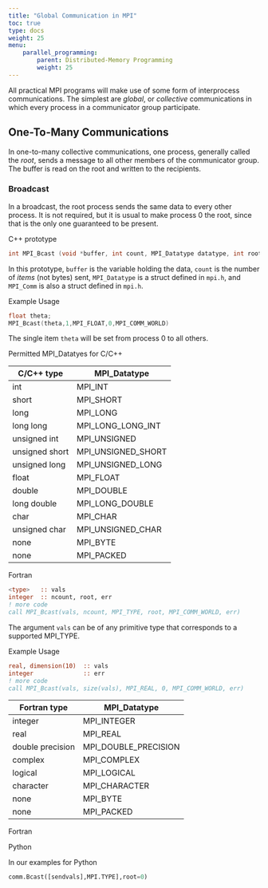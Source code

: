 ```yaml
---
title: "Global Communication in MPI"
toc: true
type: docs
weight: 25
menu:
    parallel_programming:
        parent: Distributed-Memory Programming
        weight: 25
---
```


All practical MPI programs will make use of some form of interprocess communications.  The simplest are _global_, or _collective_ communications in which every process in a communicator group participate.

## One-To-Many Communications

In one-to-many collective communications, one process, generally called the _root_, sends a message to all other members of the communicator group. The buffer is read on the root and written to the recipients.

### Broadcast

In a broadcast, the root process sends the same data to every other process.  It is not required, but it is usual to make process 0 the root, since that is the only one guaranteed to be present.

C++ prototype
```c++
int MPI_Bcast (void *buffer, int count, MPI_Datatype datatype, int root, MPI_Comm communicator);
```
In this prototype, `buffer` is the variable holding the data, `count` is the number of _items_ (not bytes) sent, `MPI_Datatype` is a struct defined in `mpi.h`, and `MPI_Comm` is also a struct defined in `mpi.h`.

Example Usage
```c++
float theta;
MPI_Bcast(theta,1,MPI_FLOAT,0,MPI_COMM_WORLD)
```
The single item `theta` will be set from process 0 to all others. 

Permitted MPI_Datatyes for C/C++

|   C/C++ type   |  MPI_Datatype  |
|----------------|----------------|
|   int          |    MPI_INT     |
|   short        |    MPI_SHORT   |
|   long         |    MPI_LONG    |
|   long long    |    MPI_LONG_LONG_INT  |
|   unsigned int |    MPI_UNSIGNED    |
|   unsigned short |  MPI_UNSIGNED_SHORT  |
|   unsigned long |  MPI_UNSIGNED_LONG |
|   float        |  MPI_FLOAT      |
|   double       |  MPI_DOUBLE     |
|   long double  |  MPI_LONG_DOUBLE     |
|   char         |  MPI_CHAR        |
|   unsigned char | MPI_UNSIGNED_CHAR   |
|   none         | MPI_BYTE         |
|   none         | MPI_PACKED       |


Fortran
```fortran
<type>   :: vals
integer  :: ncount, root, err
! more code
call MPI_Bcast(vals, ncount, MPI_TYPE, root, MPI_COMM_WORLD, err)
```
The argument `vals` can be of any primitive type that corresponds to a supported MPI_TYPE.

Example Usage
```fortran
real, dimension(10)  :: vals
integer              :: err
! more code
call MPI_Bcast(vals, size(vals), MPI_REAL, 0, MPI_COMM_WORLD, err)
```

|   Fortran type |  MPI_Datatype      |
|----------------|--------------------|
|   integer      |    MPI_INTEGER     |
|   real         |    MPI_REAL        |
|   double precision    |    MPI_DOUBLE_PRECISION |
|   complex      |  MPI_COMPLEX       |
|   logical      |  MPI_LOGICAL       |
|   character    |  MPI_CHARACTER     |
|   none         |  MPI_BYTE          |
|   none         |  MPI_PACKED        |


Fortran

Python

In our examples for Python
```python
comm.Bcast([sendvals],MPI.TYPE],root=0)
```
